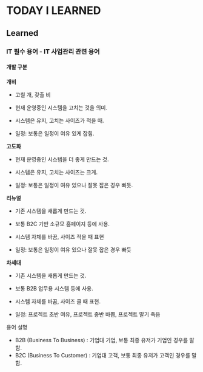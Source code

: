 # TODAY I LEARNED

## Learned

### IT 필수 용어 - IT 사업관리 관련 용어

#### 개발 구분

**개비**

- 고칠 개, 갖출 비
- 현재 운영중인 시스템을 고치는 것을 의미.
- 시스템은 유지, 고치는 사이즈가 적을 때.

- 일정: 보통은 일정이 여유 있게 잡힘.

**고도화**

- 현재 운영중인 시스템을 더 좋게 만드는 것.
- 시스템은 유지, 고치는 사이즈는 크게.

- 일정: 보통은 일정이 여유 있으나 잘못 잡은 경우 빠듯.

**리뉴얼**

- 기존 시스템을 새롭게 만드는 것.
- 보통 B2C 기반 소규모 홈페이지 등에 사용.
- 시스템 자체를 바꿈, 사이즈 적을 때 표현

- 일정: 보통은 일정이 여유 있으나 잘못 잡은 경우 빠듯

**차세대**

- 기존 시스템을 새롭게 만드는 것.
- 보통 B2B 업무용 시스템 등에 사용.
- 시스템 자체를 바꿈, 사이즈 클 때 표현.

- 일정: 프로젝트 초반 여유, 프로젝트 중반 바쁨, 프로젝트 말기 죽음

용어 설명
- B2B (Business To Business) : 기업대 기업, 보통 최종 유저가 기업인 경우를 말함.
- B2C (Business To Customer) : 기업대 고객, 보통 최종 유저가 고객인 경우를 말함.

